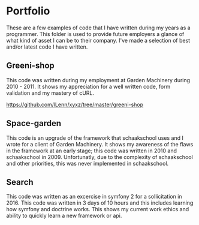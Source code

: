 # Portfolio

These are a few examples of code that I have written during my years as a programmer.
This folder is used to provide future employers a glance of what kind of asset I can be to their company.
I've made a selection of best and/or latest code I have written.

## Greeni-shop

This code was written during my employment at Garden Machinery during 2010 - 2011.
It shows my appreciation for a well written code, form validation and my mastery of cURL.

https://github.com/lLenn/xyxz/tree/master/greeni-shop

## Space-garden

This code is an upgrade of the framework that schaakschool uses and I wrote for a client of Garden Machinery.
It shows my awareness of the flaws in the framework at an early stage; this code was written in 2010 and schaakschool in 2009.
Unfortunatly, due to the complexity of schaakschool and other priorities, this was never implemented in schaakschool.

## Search

This code was written as an excercise in symfony 2 for a sollicitation in 2016.
This code was written in 3 days of 10 hours and this includes learning how symfony and doctrine works.
This shows my current work ethics and ability to quickly learn a new framework or api.
